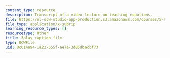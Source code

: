 ```yaml
---
content_type: resource
description: Transcript of a video lecture on teaching equations.
file: https://ol-ocw-studio-app-production.s3.amazonaws.com/courses/5-95j-teaching-college-level-science-and-engineering-spring-2009/0c014a941a22555fae7a3d05dbacbf73_gyboshu425k.vtt
file_type: application/x-subrip
learning_resource_types: []
resourcetype: Other
title: 3play caption file
type: OCWFile
uid: 0c014a94-1a22-555f-ae7a-3d05dbacbf73
---
```

